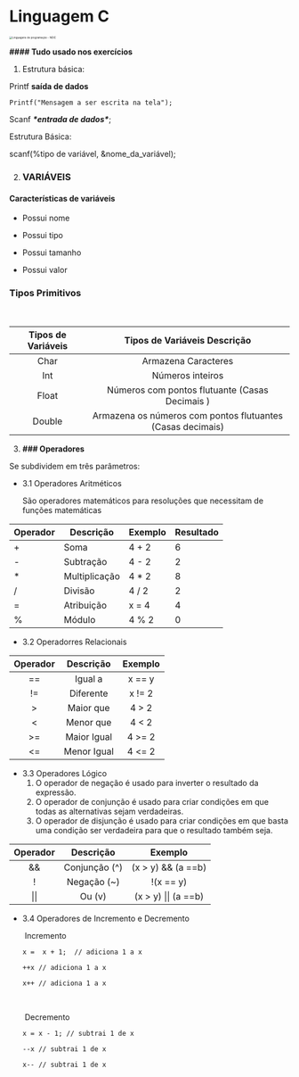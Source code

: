 # **Linguagem C** 

<img src="https://becode.com.br/wp-content/uploads/2017/02/cpplogo-460x460.png" alt="Linguagens de programação - NOIC" style="zoom: 33%;" />

**#### Tudo usado nos exercícios**

1. Estrutura básica:

Printf **saída de dados**

```
Printf("Mensagem a ser escrita na tela");
```

Scanf ***\*entrada de dados\****;

Estrutura Básica:

scanf(%tipo de variável, &nome_da_variável);

2. ### **VARIÁVEIS** 

#### **Características de variáveis**

- Possui nome

- Possui tipo

- Possui tamanho 

- Possui valor

### **Tipos Primitivos**

​                      

| Tipos de Variáveis |               Tipos de Variáveis  Descrição                |
| :----------------: | :--------------------------------------------------------: |
|        Char        |                    Armazena Caracteres                     |
|        Int         |                      Números inteiros                      |
|       Float        |       Números com pontos flutuante (Casas Decimais )       |
|       Double       | Armazena os números com pontos flutuantes (Casas decimais) |

3. **### Operadores** 

Se subdividem em três parâmetros:

- 3.1 Operadores Aritméticos

  São operadores matemáticos para resoluções que necessitam de funções matemáticas

| Operador | Descrição     | Exemplo | Resultado |
| -------- | ------------- | ------- | --------- |
| +        | Soma          | 4 + 2   | 6         |
| -        | Subtração     | 4 - 2   | 2         |
| *        | Multiplicação | 4 * 2   | 8         |
| /        | Divisão       | 4 / 2   | 2         |
| =        | Atribuição    | x = 4   | 4         |
| %        | Módulo        | 4 % 2   | 0         |

- 3.2 Operadorres Relacionais 



| Operador |  Descrição  | Exemplo |
| :------: | :---------: | :-----: |
|    ==    |   Igual a   | x == y  |
|    !=    |  Diferente  | x != 2  |
|    >     |  Maior que  |  4 > 2  |
|    <     |  Menor que  |  4 < 2  |
|    >=    | Maior Igual | 4 >= 2  |
|    <=    | Menor Igual | 4 <= 2  |

- 3.3 Operadores Lógico
  1.  O operador de negação é usado para inverter o resultado da expressão. 
  2. O operador de conjunção é usado para criar condições em que todas as alternativas sejam verdadeiras.
  3. O operador de disjunção é usado para criar condições em que basta uma condição ser verdadeira para que o resultado também seja.

| Operador |   Descrição   |       Exemplo        |
| :------: | :-----------: | :------------------: |
|    &&    | Conjunção (^) |  (x > y) && (a ==b)  |
|    !     |  Negação (~)  |      !(x == y)       |
|   \|\|   |    Ou (v)     | (x > y) \|\| (a ==b) |

- 3.4 Operadores de Incremento e Decremento 

  ​		 Incremento

  ```
  x =  x + 1;  // adiciona 1 a x
  
  ++x // adiciona 1 a x
  
  x++ // adiciona 1 a x
  ```

  ​	

  ​		Decremento

  ```
  x = x - 1; // subtrai 1 de x
  
  --x // subtrai 1 de x
  
  x-- // subtrai 1 de x 
  ```

  
